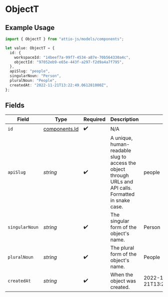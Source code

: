# ObjectT

## Example Usage

```typescript
import { ObjectT } from "attio-js/models/components";

let value: ObjectT = {
  id: {
    workspaceId: "14beef7a-99f7-4534-a87e-70b564330a4c",
    objectId: "97052eb9-e65e-443f-a297-f2d9a4a7f795",
  },
  apiSlug: "people",
  singularNoun: "Person",
  pluralNoun: "People",
  createdAt: "2022-11-21T13:22:49.061281000Z",
};
```

## Fields

| Field                                                                                                   | Type                                                                                                    | Required                                                                                                | Description                                                                                             | Example                                                                                                 |
| ------------------------------------------------------------------------------------------------------- | ------------------------------------------------------------------------------------------------------- | ------------------------------------------------------------------------------------------------------- | ------------------------------------------------------------------------------------------------------- | ------------------------------------------------------------------------------------------------------- |
| `id`                                                                                                    | [components.Id](../../models/components/id.md)                                                          | :heavy_check_mark:                                                                                      | N/A                                                                                                     |                                                                                                         |
| `apiSlug`                                                                                               | *string*                                                                                                | :heavy_check_mark:                                                                                      | A unique, human-readable slug to access the object through URLs and API calls. Formatted in snake case. | people                                                                                                  |
| `singularNoun`                                                                                          | *string*                                                                                                | :heavy_check_mark:                                                                                      | The singular form of the object's name.                                                                 | Person                                                                                                  |
| `pluralNoun`                                                                                            | *string*                                                                                                | :heavy_check_mark:                                                                                      | The plural form of the object's name.                                                                   | People                                                                                                  |
| `createdAt`                                                                                             | *string*                                                                                                | :heavy_check_mark:                                                                                      | When the object was created.                                                                            | 2022-11-21T13:22:49.061281000Z                                                                          |